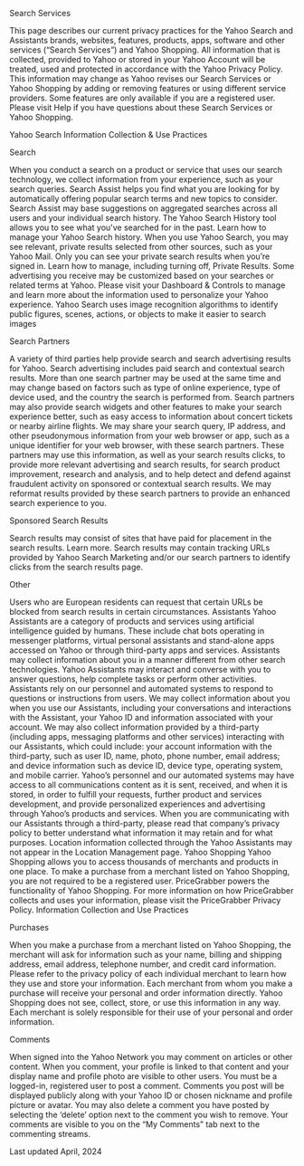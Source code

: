 Search Services

This page describes our current privacy practices for the Yahoo Search and Assistants brands, websites, features, products, apps, software and other services (“Search Services”) and Yahoo Shopping. All information that is collected, provided to Yahoo or stored in your Yahoo Account will be treated, used and protected in accordance with the Yahoo Privacy Policy. This information may change as Yahoo revises our Search Services or Yahoo Shopping by adding or removing features or using different service providers. Some features are only available if you are a registered user. Please visit Help if you have questions about these Search Services or Yahoo Shopping.

Yahoo Search
Information Collection & Use Practices

Search

When you conduct a search on a product or service that uses our search technology, we collect information from your experience, such as your search queries.
Search Assist helps you find what you are looking for by automatically offering popular search terms and new topics to consider. Search Assist may base suggestions on aggregated searches across all users and your individual search history.
The Yahoo Search History tool allows you to see what you've searched for in the past. Learn how to manage your Yahoo Search history.
When you use Yahoo Search, you may see relevant, private results selected from other sources, such as your Yahoo Mail. Only you can see your private search results when you’re signed in. Learn how to manage, including turning off, Private Results.
Some advertising you receive may be customized based on your searches or related terms at Yahoo. Please visit your Dashboard & Controls to manage and learn more about the information used to personalize your Yahoo experience.
Yahoo Search uses image recognition algorithms to identify public figures, scenes, actions, or objects to make it easier to search images

Search Partners

A variety of third parties help provide search and search advertising results for Yahoo. Search advertising includes paid search and contextual search results. More than one search partner may be used at the same time and may change based on factors such as type of online experience, type of device used, and the country the search is performed from.
Search partners may also provide search widgets and other features to make your search experience better, such as easy access to information about concert tickets or nearby airline flights.
We may share your search query, IP address, and other pseudonymous information from your web browser or app, such as a unique identifier for your web browser, with these search partners.
These partners may use this information, as well as your search results clicks, to provide more relevant advertising and search results, for search product improvement, research and analysis, and to help detect and defend against fraudulent activity on sponsored or contextual search results.
We may reformat results provided by these search partners to provide an enhanced search experience to you.

Sponsored Search Results

Search results may consist of sites that have paid for placement in the search results. Learn more.
Search results may contain tracking URLs provided by Yahoo Search Marketing and/or our search partners to identify clicks from the search results page.

Other

Users who are European residents can request that certain URLs be blocked from search results in certain circumstances.
Assistants
Yahoo Assistants are a category of products and services using artificial intelligence guided by humans. These include chat bots operating in messenger platforms, virtual personal assistants and stand-alone apps accessed on Yahoo or through third-party apps and services. Assistants may collect information about you in a manner different from other search technologies.
Yahoo Assistants may interact and converse with you to answer questions, help complete tasks or perform other activities. Assistants rely on our personnel and automated systems to respond to questions or instructions from users.
We may collect information about you when you use our Assistants, including your conversations and interactions with the Assistant, your Yahoo ID and information associated with your account.
We may also collect information provided by a third-party (including apps, messaging platforms and other services) interacting with our Assistants, which could include: your account information with the third-party, such as user ID, name, photo, phone number, email address; and device information such as device ID, device type, operating system, and mobile carrier.
Yahoo’s personnel and our automated systems may have access to all communications content as it is sent, received, and when it is stored, in order to fulfill your requests, further product and services development, and provide personalized experiences and advertising through Yahoo’s products and services.
When you are communicating with our Assistants through a third-party, please read that company’s privacy policy to better understand what information it may retain and for what purposes.
Location information collected through the Yahoo Assistants may not appear in the Location Management page.
Yahoo Shopping
Yahoo Shopping allows you to access thousands of merchants and products in one place. To make a purchase from a merchant listed on Yahoo Shopping, you are not required to be a registered user.
PriceGrabber powers the functionality of Yahoo Shopping. For more information on how PriceGrabber collects and uses your information, please visit the PriceGrabber Privacy Policy.
Information Collection and Use Practices

Purchases 

When you make a purchase from a merchant listed on Yahoo Shopping, the merchant will ask for information such as your name, billing and shipping address, email address, telephone number, and credit card information. Please refer to the privacy policy of each individual merchant to learn how they use and store your information.
Each merchant from whom you make a purchase will receive your personal and order information directly. Yahoo Shopping does not see, collect, store, or use this information in any way.
Each merchant is solely responsible for their use of your personal and order information.

Comments

When signed into the Yahoo Network you may comment on articles or other content. When you comment, your profile is linked to that content and your display name and profile photo are visible to other users.
You must be a logged-in, registered user to post a comment.
Comments you post will be displayed publicly along with your Yahoo ID or chosen nickname and profile picture or avatar.
You may also delete a comment you have posted by selecting the ‘delete’ option next to the comment you wish to remove.
Your comments are visible to you on the “My Comments” tab next to the commenting streams.

Last updated April, 2024